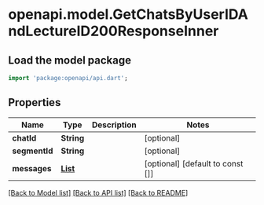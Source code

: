 # openapi.model.GetChatsByUserIDAndLectureID200ResponseInner

## Load the model package
```dart
import 'package:openapi/api.dart';
```

## Properties
Name | Type | Description | Notes
------------ | ------------- | ------------- | -------------
**chatId** | **String** |  | [optional] 
**segmentId** | **String** |  | [optional] 
**messages** | [**List<GetChatsByUserIDAndLectureID200ResponseInnerMessagesInner>**](GetChatsByUserIDAndLectureID200ResponseInnerMessagesInner.md) |  | [optional] [default to const []]

[[Back to Model list]](../README.md#documentation-for-models) [[Back to API list]](../README.md#documentation-for-api-endpoints) [[Back to README]](../README.md)


